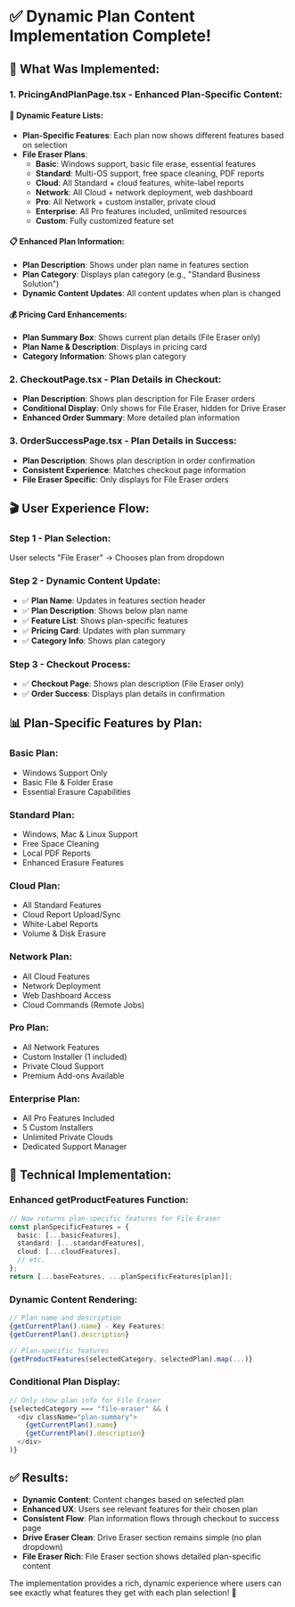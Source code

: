 # ✅ Dynamic Plan Content Implementation Complete!

## 🎯 What Was Implemented:

### **1. PricingAndPlanPage.tsx - Enhanced Plan-Specific Content:**

#### **🔄 Dynamic Feature Lists:**
- **Plan-Specific Features**: Each plan now shows different features based on selection
- **File Eraser Plans**:
  - **Basic**: Windows support, basic file erase, essential features
  - **Standard**: Multi-OS support, free space cleaning, PDF reports  
  - **Cloud**: All Standard + cloud features, white-label reports
  - **Network**: All Cloud + network deployment, web dashboard
  - **Pro**: All Network + custom installer, private cloud
  - **Enterprise**: All Pro features included, unlimited resources
  - **Custom**: Fully customized feature set

#### **📋 Enhanced Plan Information:**
- **Plan Description**: Shows under plan name in features section
- **Plan Category**: Displays plan category (e.g., "Standard Business Solution")
- **Dynamic Content Updates**: All content updates when plan is changed

#### **💰 Pricing Card Enhancements:**
- **Plan Summary Box**: Shows current plan details (File Eraser only)
- **Plan Name & Description**: Displays in pricing card
- **Category Information**: Shows plan category

### **2. CheckoutPage.tsx - Plan Details in Checkout:**
- **Plan Description**: Shows plan description for File Eraser orders
- **Conditional Display**: Only shows for File Eraser, hidden for Drive Eraser
- **Enhanced Order Summary**: More detailed plan information

### **3. OrderSuccessPage.tsx - Plan Details in Success:**
- **Plan Description**: Shows plan description in order confirmation
- **Consistent Experience**: Matches checkout page information
- **File Eraser Specific**: Only displays for File Eraser orders

## 🎬 User Experience Flow:

### **Step 1 - Plan Selection:**
User selects "File Eraser" → Chooses plan from dropdown

### **Step 2 - Dynamic Content Update:**
- ✅ **Plan Name**: Updates in features section header
- ✅ **Plan Description**: Shows below plan name  
- ✅ **Feature List**: Shows plan-specific features
- ✅ **Pricing Card**: Updates with plan summary
- ✅ **Category Info**: Shows plan category

### **Step 3 - Checkout Process:**
- ✅ **Checkout Page**: Shows plan description (File Eraser only)
- ✅ **Order Success**: Displays plan details in confirmation

## 📊 Plan-Specific Features by Plan:

### **Basic Plan:**
- Windows Support Only
- Basic File & Folder Erase  
- Essential Erasure Capabilities

### **Standard Plan:**
- Windows, Mac & Linux Support
- Free Space Cleaning
- Local PDF Reports
- Enhanced Erasure Features

### **Cloud Plan:**
- All Standard Features
- Cloud Report Upload/Sync
- White-Label Reports
- Volume & Disk Erasure

### **Network Plan:**
- All Cloud Features
- Network Deployment
- Web Dashboard Access
- Cloud Commands (Remote Jobs)

### **Pro Plan:**
- All Network Features
- Custom Installer (1 included)
- Private Cloud Support
- Premium Add-ons Available

### **Enterprise Plan:**
- All Pro Features Included
- 5 Custom Installers
- Unlimited Private Clouds  
- Dedicated Support Manager

## 🔧 Technical Implementation:

### **Enhanced getProductFeatures Function:**
```typescript
// Now returns plan-specific features for File Eraser
const planSpecificFeatures = {
  basic: [...basicFeatures],
  standard: [...standardFeatures], 
  cloud: [...cloudFeatures],
  // etc.
};
return [...baseFeatures, ...planSpecificFeatures[plan]];
```

### **Dynamic Content Rendering:**
```typescript
// Plan name and description
{getCurrentPlan().name} - Key Features:
{getCurrentPlan().description}

// Plan-specific features  
{getProductFeatures(selectedCategory, selectedPlan).map(...)}
```

### **Conditional Plan Display:**
```typescript
// Only show plan info for File Eraser
{selectedCategory === "file-eraser" && (
  <div className="plan-summary">
    {getCurrentPlan().name}
    {getCurrentPlan().description}
  </div>
)}
```

## ✅ Results:

- **Dynamic Content**: Content changes based on selected plan
- **Enhanced UX**: Users see relevant features for their chosen plan  
- **Consistent Flow**: Plan information flows through checkout to success page
- **Drive Eraser Clean**: Drive Eraser section remains simple (no plan dropdown)
- **File Eraser Rich**: File Eraser section shows detailed plan-specific content

The implementation provides a rich, dynamic experience where users can see exactly what features they get with each plan selection! 🎉